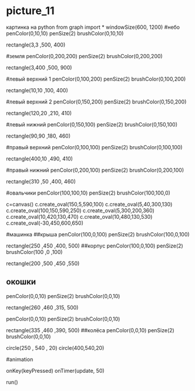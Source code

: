 # picture_11
картинка на python
from graph import *
windowSize(600, 1200)
#небо
penColor(0,10,10)
penSize(2)
brushColor(0,10,10)

rectangle(3,3 ,500, 400)


#земля
penColor(0,200,200)
penSize(2)
brushColor(0,200,200)

rectangle(3,400 ,500, 900)


#левый верхний 1
penColor(0,100,200)
penSize(2)
brushColor(0,100,200)

rectangle(10,10 ,100, 400)

#левый верхний 2
penColor(0,150,200)
penSize(2)
brushColor(0,150,200)

rectangle(120,20 ,210, 410)

#левый нижний
penColor(0,150,100)
penSize(2)
brushColor(0,150,100)

rectangle(90,90 ,180, 460)

#правый верхний
penColor(0,100,100)
penSize(2)
brushColor(0,100,100)

rectangle(400,10 ,490, 410)

#правый нижний
penColor(0,200,100)
penSize(2)
brushColor(0,200,100)

rectangle(310 ,50 ,400, 460)


#овальчики
penColor(100,100,10)
penSize(2)
brushColor(100,100,0)

c=canvas()
c.create_oval(150,5,590,100)
c.create_oval(5,40,300,130)
c.create_oval(100,150,590,250)
c.create_oval(5,300,200,360)
c.create_oval(10,420,130,470)
c.create_oval(10,480,130,530)
c.create_oval(-30,450,600,650)

#машинка
##крыша 
penColor(100,0,100)
penSize(2)
brushColor(100,0,100)

rectangle(250 ,450 ,400, 500)
##корпус
penColor(100,0,100)
penSize(2)
brushColor(100 ,0 ,100)

rectangle(200 ,500 ,450 ,550)
## окошки
penColor(0,0,10)
penSize(2)
brushColor(0,0,10)

rectangle(260 ,460 ,315, 500)

penColor(0,0,10)
penSize(2)
brushColor(0,0,10)

rectangle(335 ,460 ,390, 500)
##колёса
penColor(0,0,10)
penSize(2)
brushColor(0,0,10)

circle(250 , 540 , 20)
circle(400,540,20)

#animation



onKey(keyPressed)
onTimer(update, 50)   

run()
